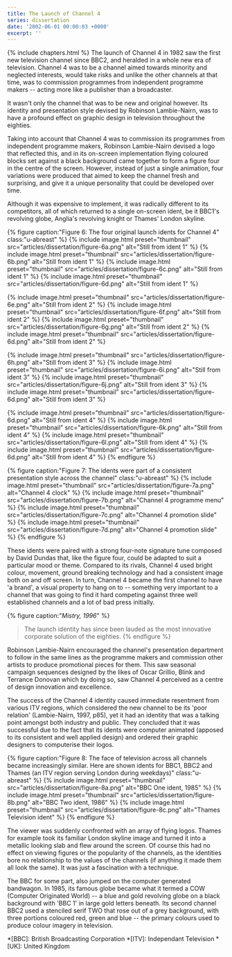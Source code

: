 ```yaml
---
title: The Launch of Channel 4
series: dissertation
date: '2002-06-01 00:00:03 +0000'
excerpt: ''
---
```

{% include chapters.html %} The launch of Channel 4 in 1982 saw the first new television channel since BBC2, and heralded in a whole new era of television. Channel 4 was to be a channel aimed towards minority and neglected interests, would take risks and unlike the other channels at that time, was to commission programmes from independent programme makers -- acting more like a publisher than a broadcaster.

It wasn't only the channel that was to be new and original however. Its identity and presentation style devised by Robinson Lambie-Nairn, was to have a profound effect on graphic design in television throughout the eighties.

Taking into account that Channel 4 was to commission its programmes from independent programme makers, Robinson Lambie-Nairn devised a logo that reflected this, and in its on-screen implementation flying coloured blocks set against a black background came together to form a figure four in the centre of the screen. However, instead of just a single animation, four variations were produced that aimed to keep the channel fresh and surprising, and give it a unique personality that could be developed over time.

Although it was expensive to implement, it was radically different to its competitors, all of which returned to a single on-screen ident, be it BBC1's revolving globe, Anglia's revolving knight or Thames' London skyline.

{% figure caption:"Figure 6: The four original launch idents for Channel 4" class:"u-abreast" %}
{% include image.html preset="thumbnail" src="articles/dissertation/figure-6a.png" alt="Still from ident 1" %}
{% include image.html preset="thumbnail" src="articles/dissertation/figure-6b.png" alt="Still from ident 1" %}
{% include image.html preset="thumbnail" src="articles/dissertation/figure-6c.png" alt="Still from ident 1" %}
{% include image.html preset="thumbnail" src="articles/dissertation/figure-6d.png" alt="Still from ident 1" %}

{% include image.html preset="thumbnail" src="articles/dissertation/figure-6e.png" alt="Still from ident 2" %}
{% include image.html preset="thumbnail" src="articles/dissertation/figure-6f.png" alt="Still from ident 2" %}
{% include image.html preset="thumbnail" src="articles/dissertation/figure-6g.png" alt="Still from ident 2" %}
{% include image.html preset="thumbnail" src="articles/dissertation/figure-6d.png" alt="Still from ident 2" %}

{% include image.html preset="thumbnail" src="articles/dissertation/figure-6h.png" alt="Still from ident 3" %}
{% include image.html preset="thumbnail" src="articles/dissertation/figure-6i.png" alt="Still from ident 3" %}
{% include image.html preset="thumbnail" src="articles/dissertation/figure-6j.png" alt="Still from ident 3" %}
{% include image.html preset="thumbnail" src="articles/dissertation/figure-6d.png" alt="Still from ident 3" %}

{% include image.html preset="thumbnail" src="articles/dissertation/figure-6d.png" alt="Still from ident 4" %}
{% include image.html preset="thumbnail" src="articles/dissertation/figure-6k.png" alt="Still from ident 4" %}
{% include image.html preset="thumbnail" src="articles/dissertation/figure-6l.png" alt="Still from ident 4" %}
{% include image.html preset="thumbnail" src="articles/dissertation/figure-6d.png" alt="Still from ident 4" %}
{% endfigure %}

{% figure caption:"Figure 7: The idents were part of a consistent presentation style across the channel" class:"u-abreast" %}
{% include image.html preset="thumbnail" src="articles/dissertation/figure-7a.png" alt="Channel 4 clock" %}
{% include image.html preset="thumbnail" src="articles/dissertation/figure-7b.png" alt="Channel 4 programme menu" %}
{% include image.html preset="thumbnail" src="articles/dissertation/figure-7c.png" alt="Channel 4 promotion slide" %}
{% include image.html preset="thumbnail" src="articles/dissertation/figure-7d.png" alt="Channel 4 promotion slide" %}
{% endfigure %}

These idents were paired with a strong four-note signature tune composed by David Dundas that, like the figure four, could be adapted to suit a particular mood or theme. Compared to its rivals, Channel 4 used bright colour, movement, ground breaking technology and had a consistent image both on and off screen. In turn, Channel 4 became the first channel to have 'a brand', a visual property to hang on to -- something very important to a channel that was going to find it hard competing against three well established channels and a lot of bad press initially.

{% figure caption:"<cite>Mistry, 1996</cite>" %}
> The launch identity has since been lauded as the most innovative corporate solution of the eighties.
{% endfigure %}

Robinson Lambie-Nairn encouraged the channel's presentation department to follow in the same lines as the programme makers and commission other artists to produce promotional pieces for them. This saw seasonal campaign sequences designed by the likes of Oscar Grillio, Blink and Terrance Donovan which by doing so, saw Channel 4 perceived as a centre of design innovation and excellence.

The success of the Channel 4 identity caused immediate resentment from various ITV regions, which considered the new channel to be its 'poor relation' (Lambie-Nairn, 1997, p85), yet it had an identity that was a talking point amongst both industry and public. They concluded that it was successful due to the fact that its idents were computer animated (apposed to its consistent and well applied design) and ordered their graphic designers to computerise their logos.

{% figure caption:"Figure 8: The face of television across all channels became increasingly similar. Here are shown idents for BBC1, BBC2 and Thames (an ITV region serving London during weekdays)" class:"u-abreast" %}
{% include image.html preset="thumbnail" src="articles/dissertation/figure-8a.png" alt="BBC One ident, 1985" %}
{% include image.html preset="thumbnail" src="articles/dissertation/figure-8b.png" alt="BBC Two ident, 1986" %}
{% include image.html preset="thumbnail" src="articles/dissertation/figure-8c.png" alt="Thames Television ident" %}
{% endfigure %}

The viewer was suddenly confronted with an array of flying logos. Thames for example took its familiar London skyline image and turned it into a metallic looking slab and flew around the screen. Of course this had no effect on viewing figures or the popularity of the channels, as the identities bore no relationship to the values of the channels (if anything it made them all look the same). It was just a fascination with a technique.

The BBC for some part, also jumped on the computer generated bandwagon. In 1985, its famous globe became what it termed a COW (Computer Originated World) -- a blue and gold revolving globe on a black background with 'BBC 1' in large gold letters beneath. Its second channel BBC2 used a stenciled serif TWO that rose out of a grey background, with three portions coloured red, green and blue -- the primary colours used to produce colour imagery in television.

*[BBC]: British Broadcasting Corporation
*[ITV]: Independant Television
*[UK]: United Kingdom
